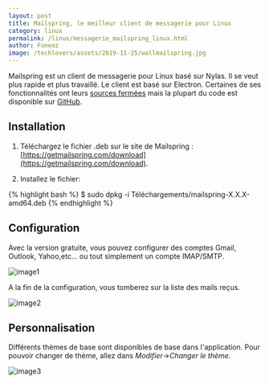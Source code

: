 ```yaml
---
layout: post
title: Mailspring, le meilleur client de messagerie pour Linux
category: linux
permalink: /linux/messagerie_mailspring_linux.html
author: Funeoz
image: /techlovers/assets/2019-11-25/wallmailspring.jpg
---
```


Mailspring est un client de messagerie pour Linux basé sur Nylas. Il se veut plus rapide et plus travaillé. Le client est basé sur Electron. Certaines de ses fonctionnalités ont leurs [sources fermées](https://github.com/Foundry376/Mailspring/blob/master/ROADMAP.md#why-is-mailsync-closed-source) mais la plupart du code est disponible sur [GitHub](https://github.com/Foundry376/Mailspring).

## Installation

1. Téléchargez le fichier .deb sur le site de Mailspring : [https://getmailspring.com/download](https://getmailspring.com/download).

2. Installez le fichier:

{% highlight bash %}
$ sudo dpkg -i Téléchargements/mailspring-X.X.X-amd64.deb
{% endhighlight %}

## Configuration

Avec la version gratuite, vous pouvez configurer des comptes Gmail, Outlook, Yahoo,etc... ou tout simplement un compte IMAP/SMTP.

![image1](/techlovers/assets/2019-11-25/image1mailspring.png)

A la fin de la configuration, vous tomberez sur la liste des mails reçus.

![image2](/techlovers/assets/2019-11-25/image2mailspring.jpg)

## Personnalisation

Différents thèmes de base sont disponibles de base dans l'application. Pour pouvoir changer de thème, allez dans *Modifier*->*Changer le thème*. 

![image3](/techlovers/assets/2019-11-25/image3mailspring.png)
